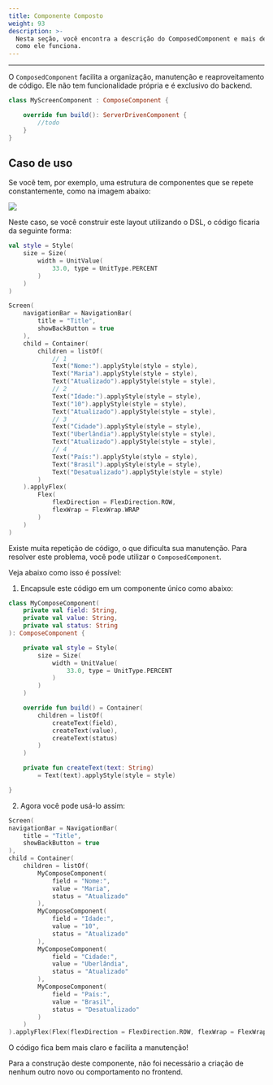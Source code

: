 ```yaml
---
title: Componente Composto
weight: 93
description: >-
  Nesta seção, você encontra a descrição do ComposedComponent e mais detalhes de
  como ele funciona.
---
```


---

O `ComposedComponent` facilita a organização, manutenção e reaproveitamento de código. Ele não tem funcionalidade própria e é exclusivo do backend.

```kotlin
class MyScreenComponent : ComposeComponent {

    override fun build(): ServerDrivenComponent {
        //todo
    }
}
```

## Caso de uso

Se você tem, por exemplo, uma estrutura de componentes que se repete constantemente, como na imagem abaixo:

![](/captura-de-tela-2020-07-30-a-s-18.09.49-1-.png)

Neste caso, se você construir este layout utilizando o DSL, o código ficaria da seguinte forma:

```kotlin
val style = Style(
    size = Size(
        width = UnitValue(
            33.0, type = UnitType.PERCENT
        )
    )
)

Screen(
    navigationBar = NavigationBar(
        title = "Title",
        showBackButton = true
    ),
    child = Container(
        children = listOf(
            // 1
            Text("Nome:").applyStyle(style = style),
            Text("Maria").applyStyle(style = style),
            Text("Atualizado").applyStyle(style = style),
            // 2
            Text("Idade:").applyStyle(style = style),
            Text("10").applyStyle(style = style),
            Text("Atualizado").applyStyle(style = style),
            // 3
            Text("Cidade").applyStyle(style = style),
            Text("Uberlândia").applyStyle(style = style),
            Text("Atualizado").applyStyle(style = style),
            // 4
            Text("País:").applyStyle(style = style),
            Text("Brasil").applyStyle(style = style),
            Text("Desatualizado").applyStyle(style = style)
        )
    ).applyFlex(
        Flex(
            flexDirection = FlexDirection.ROW,
            flexWrap = FlexWrap.WRAP
        )
    )
)
```

Existe muita repetição de código, o que dificulta sua manutenção. Para resolver este problema, você pode utilizar o `ComposedComponent`. 

Veja abaixo como isso é possível:

1. Encapsule este código em um componente único como abaixo:

```kotlin
class MyComposeComponent(
    private val field: String,
    private val value: String,
    private val status: String
): ComposeComponent {

    private val style = Style(
        size = Size(
            width = UnitValue(
                33.0, type = UnitType.PERCENT
            )
        )
    )

    override fun build() = Container(
        children = listOf(
            createText(field),
            createText(value),
            createText(status)
        )
    )

    private fun createText(text: String) 
        = Text(text).applyStyle(style = style)

}
```

  2. Agora você pode usá-lo assim:

```kotlin
Screen(
navigationBar = NavigationBar(
    title = "Title",
    showBackButton = true
),
child = Container(
    children = listOf(
        MyComposeComponent(
            field = "Nome:",
            value = "Maria",
            status = "Atualizado"
        ),
        MyComposeComponent(
            field = "Idade:",
            value = "10",
            status = "Atualizado"
        ),
        MyComposeComponent(
            field = "Cidade:",
            value = "Uberlândia",
            status = "Atualizado"
        ),
        MyComposeComponent(
            field = "País:",
            value = "Brasil",
            status = "Desatualizado"
        )
    )
).applyFlex(Flex(flexDirection = FlexDirection.ROW, flexWrap = FlexWrap.WRAP))
```

O código fica bem mais claro e facilita a manutenção!

Para a construção deste componente, não foi necessário a criação de nenhum outro novo ou comportamento no frontend.
